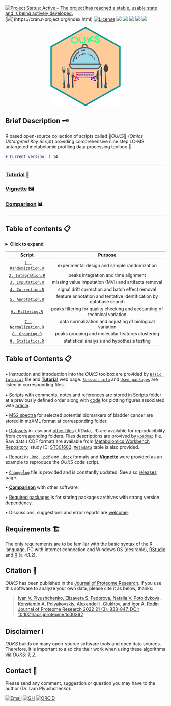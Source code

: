 <!-- badges: starts -->
[![Project Status: Active – The project has reached a stable, usable state and is being actively developed.](https://www.repostatus.org/badges/latest/active.svg)](https://www.repostatus.org/#active)
[![](https://img.shields.io/badge/R≥4.1.2-5fb9ed.svg?style=flat&logo=r&logoColor=white?)](https://cran.r-project.org/index.html)
[![License](https://img.shields.io/badge/license-GPLv3-2186f8.svg?style=flat&maxAge=2678400)](https://choosealicense.com/licenses/gpl-3.0/)
![](https://img.shields.io/github/repo-size/plyush1993/OUKS)
![](https://img.shields.io/github/languages/code-size/plyush1993/OUKS)
[![](https://img.shields.io/badge/article-jpr.1c00392-blueviolet.svg)](https://doi.org/10.1021/acs.jproteome.1c00392)
![](https://img.shields.io/github/release-date/plyush1993/OUKS)
![](https://img.shields.io/github/last-commit/plyush1993/OUKS?color=turquoise&logoColor=turquoise&style=flat)
<!-- badges: end -->

<p align="center">
  <img width="220" height="250" src="GH logo.gif">
</p>

## Brief Description 🗝️
R based open-source collection of scripts called 🔴*OUKS*🔵 (*Omics Untargeted Key Script*) providing comprehensive nine step LC-MS untargeted metabolomic profiling data processing toolbox 🧰

```diff
+ Current version: 1.14
```

---
### **[Tutorial](./Tutorial.md)** 📖
### **[Vignette](./Vignette.md)** 🖼️
### **[Comparison](./Comparison.md)** 📊 
--- 

## Table of contents 📋

<details>
  <summary><b>Click to expand&nbsp;&nbsp;</b></summary>
  <br/>
  
•	Instruction and introduction into the *OUKS* toolbox are provided by [`Basic tutorial`](https://github.com/plyush1993/OUKS/blob/main/Basic%20tutorial.pdf) file and  [__Tutorial__](https://github.com/plyush1993/OUKS/blob/gh-pages/Tutorial.md) web page. [`Session info`](https://github.com/plyush1993/OUKS/blob/main/Session%20Info.txt) and [`Used packages`](https://github.com/plyush1993/OUKS/blob/main/Used%20packages.pdf) are listed in corresponding files.

•	[Scripts](https://github.com/plyush1993/OUKS/tree/main/Scripts%20(R)) with comments, notes and references are stored in Scripts folder at a previously defined order along with [code](https://github.com/plyush1993/OUKS/blob/main/Scripts%20(R)/Figures%20for%20OUKS.R) for plotting figures associated with [article](https://doi.org/10.1021/acs.jproteome.1c00392).

•	[MS2 spectra](https://github.com/plyush1993/OUKS/tree/main/MS2%20spectra%20(mzXML)) for selected potential biomarkers of bladder cancer are stored in mzXML format at corresponding folder.

•	[Datasets](https://github.com/plyush1993/OUKS/tree/main/Datasets%20(csv)) in .csv and [other files](https://github.com/plyush1993/OUKS/tree/main/Auxiliary%20files%20(RData)) (.RData, .R) are available for reproducibility from corresponding folders. Files descriptions are provived by [`Roadmap`](https://github.com/plyush1993/OUKS/blob/main/Roadmap.pdf) file. Raw data (.CDF format) are available from [Metabolomics Workbench Repository](https://www.metabolomicsworkbench.org/), study ID: [ST001682](http://doi.org/10.21228/M8ZT4C). [`Metadata`](https://github.com/plyush1993/OUKS/blob/main/Datasets%20(csv)/metadata.csv) table is also provided.

•	[Report](https://github.com/plyush1993/OUKS/tree/main/Report%20(Rmd)) in [`.Rmd`](https://github.com/plyush1993/OUKS/blob/main/Report%20(Rmd)/Report%20example%20OUKS.Rmd), [`.pdf`](https://github.com/plyush1993/OUKS/blob/main/Report%20(Rmd)/Report-example-OUKS.pdf) and [`.docx`](https://github.com/plyush1993/OUKS/blob/main/Report%20(Rmd)/Report-example-OUKS.docx) formats and [__Vignette__](https://github.com/plyush1993/OUKS/blob/gh-pages/Vignette.md) were provided as an example to reproduce the *OUKS* code script.

•	[`Changelog`](https://github.com/plyush1993/OUKS/blob/main/CHANGELOG.md) file is provided and is constantly updated. See also [releases](https://github.com/plyush1993/OUKS/releases) page.

• [__Comparison__](https://github.com/plyush1993/OUKS/blob/gh-pages/Comparison.md) with other software.

• [Required packages](https://github.com/plyush1993/OUKS/tree/main/Required%20packages%20(archive)) is for storing packages archives with strong version dependency.

• Discussions, suggestions and error reports are [welcome](https://github.com/plyush1993/OUKS/issues).

</details>

**Script** | **Purpose**
:----------: | :----------:
[`1. Randomization.R`](https://github.com/plyush1993/OUKS/blob/main/Scripts%20(R)/1.%20Randomization.R) | experimental design and sample randomization
[`2. Integration.R`](https://github.com/plyush1993/OUKS/blob/main/Scripts%20(R)/2.%20Integration.R) | peaks integration and time alignment
[`3. Imputation.R`](https://github.com/plyush1993/OUKS/blob/main/Scripts%20(R)/3.%20Imputation.R) | missing value imputation (MVI) and artifacts removal
[`4. Correction.R`](https://github.com/plyush1993/OUKS/blob/main/Scripts%20(R)/4.%20Correction.R) | signal drift correction and batch effect removal
[`5. Annotation.R`](https://github.com/plyush1993/OUKS/blob/main/Scripts%20(R)/5.%20Annotation.R) | feature annotation and tentative identification by database search
[`6. Filtering.R`](https://github.com/plyush1993/OUKS/blob/main/Scripts%20(R)/6.%20Filtering.R) | peaks filtering for quality checking and accounting of technical variation
[`7. Normalization.R`](https://github.com/plyush1993/OUKS/blob/main/Scripts%20(R)/7.%20Normalization.R) | data normalization and adjusting of biological variation
[`8. Grouping.R`](https://github.com/plyush1993/OUKS/blob/main/Scripts%20(R)/8.%20Grouping.R) | peaks grouping and molecular features clustering
[`9. Statistics.R`](https://github.com/plyush1993/OUKS/blob/main/Scripts%20(R)/9.%20Statistics.R) | statistical analysis and hypothesis testing

## Table of Contents 📋
  
•	Instruction and introduction into the *OUKS* toolbox are provided by [`Basic tutorial`](https://github.com/plyush1993/OUKS/blob/main/Basic%20tutorial.pdf) file and  [__Tutorial__](https://github.com/plyush1993/OUKS/blob/gh-pages/Tutorial.md) web page. [`Session info`](https://github.com/plyush1993/OUKS/blob/main/Session%20Info.txt) and [`Used packages`](https://github.com/plyush1993/OUKS/blob/main/Used%20packages.pdf) are listed in corresponding files.

•	[Scripts](https://github.com/plyush1993/OUKS/tree/main/Scripts%20(R)) with comments, notes and references are stored in Scripts folder at a previously defined order along with [code](https://github.com/plyush1993/OUKS/blob/main/Scripts%20(R)/Figures%20for%20OUKS.R) for plotting figures associated with [article](https://doi.org/10.1021/acs.jproteome.1c00392).

•	[MS2 spectra](https://github.com/plyush1993/OUKS/tree/main/MS2%20spectra%20(mzXML)) for selected potential biomarkers of bladder cancer are stored in mzXML format at corresponding folder.

•	[Datasets](https://github.com/plyush1993/OUKS/tree/main/Datasets%20(csv)) in .csv and [other files](https://github.com/plyush1993/OUKS/tree/main/Auxiliary%20files%20(RData)) (.RData, .R) are available for reproducibility from corresponding folders. Files descriptions are provived by [`Roadmap`](https://github.com/plyush1993/OUKS/blob/main/Roadmap.pdf) file. Raw data (.CDF format) are available from [Metabolomics Workbench Repository](https://www.metabolomicsworkbench.org/), study ID: [ST001682](http://doi.org/10.21228/M8ZT4C). [`Metadata`](https://github.com/plyush1993/OUKS/blob/main/Datasets%20(csv)/metadata.csv) table is also provided.

•	[Report](https://github.com/plyush1993/OUKS/tree/main/Report%20(Rmd)) in [`.Rmd`](https://github.com/plyush1993/OUKS/blob/main/Report%20(Rmd)/Report%20example%20OUKS.Rmd), [`.pdf`](https://github.com/plyush1993/OUKS/blob/main/Report%20(Rmd)/Report-example-OUKS.pdf) and [`.docx`](https://github.com/plyush1993/OUKS/blob/main/Report%20(Rmd)/Report-example-OUKS.docx) formats and [__Vignette__](https://github.com/plyush1993/OUKS/blob/gh-pages/Vignette.md) were provided as an example to reproduce the *OUKS* code script.

•	[`Changelog`](https://github.com/plyush1993/OUKS/blob/main/CHANGELOG.md) file is provided and is constantly updated. See also [releases](https://github.com/plyush1993/OUKS/releases) page.

• [__Comparison__](https://github.com/plyush1993/OUKS/blob/gh-pages/Comparison.md) with other software.

• [Required packages](https://github.com/plyush1993/OUKS/tree/main/Required%20packages%20(archive)) is for storing packages archives with strong version dependency.

• Discussions, suggestions and error reports are [welcome](https://github.com/plyush1993/OUKS/issues).

## Requirements 🏗️
The only requirements are to be familiar with the basic syntax of the R language, PC with Internet connection and Windows OS (desirable), [RStudio](https://www.rstudio.com/products/rstudio/download/) and [R](https://cloud.r-project.org/) (≥ 4.1.2).

## Citation 🔗
*OUKS* has been published in the [Journal of Proteome Research](https://pubs.acs.org/journal/jprobs). If you use this software to analyze your own data, please cite it as below, thanks:

> [Ivan V. Plyushchenko, Elizaveta S. Fedorova, Natalia V. Potoldykova, Konstantin A. Polyakovskiy, Alexander I. Glukhov, and Igor A. Rodin
> Journal of Proteome Research 2022 21 (3), 833-847. DOI: 10.1021/acs.jproteome.1c00392](https://doi.org/10.1021/acs.jproteome.1c00392)

## Disclaimer ℹ️
*OUKS* builds on many open-source software tools and open data sources. Therefore, it is important to also cite their work when using these algorithms via *OUKS*: [*1*](https://github.com/plyush1993/OUKS/blob/main/Session%20Info.txt), [*2*](https://github.com/plyush1993/OUKS/blob/gh-pages/Tutorial.md#references).

## Contact 📝
Please send any comment, suggestion or question you may have to the author (Dr. Ivan Plyushchenko):  
<div> 
  <a href="mailto:plyushchenko.ivan-@gmail.com"><img src="https://img.shields.io/badge/-4a9edc?style=for-the-badge&logo=gmail" height="28" alt="Email" /></a>
  <a href="https://github.com/plyush1993"><img src="https://img.shields.io/static/v1?style=for-the-badge&message= &color=181717&logo=GitHub&logoColor=FFFFFF&label=" height="28" alt="GH" /></a>
  <a href="https://orcid.org/0000-0003-3883-4695"><img src="https://img.shields.io/badge/-A6CE39?style=for-the-badge&logo=ORCID&logoColor=white" height="28" alt="ORCID" /></a>
</div>
